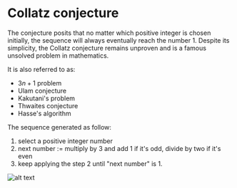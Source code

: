 # Collatz conjecture

The conjecture posits that no matter which positive integer is chosen initially, the sequence will always eventually reach the number 1. Despite its simplicity, the Collatz conjecture remains unproven and is a famous unsolved problem in mathematics.

It is also referred to as:
* $3n + 1$ problem
* Ulam conjecture
* Kakutani's problem
* Thwaites conjecture
* Hasse's algorithm

The sequence generated as follow:
1. select a positive integer number
2. next number := multiply by 3 and add 1 if it's odd, divide by two if it's even
3. keep applying the step 2 until "next number" is 1.

![alt text](https://github.com/saeedghsh/playground/blob/master/collatz_conjecture/images/collatz_sequence.gif)